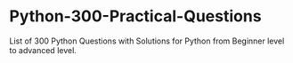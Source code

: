 # Python-300-Practical-Questions
List of 300 Python Questions with Solutions for Python from Beginner level to advanced level.
